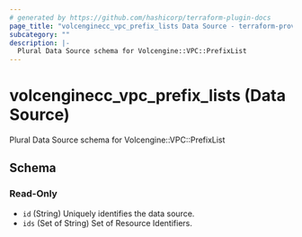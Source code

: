 ```yaml
---
# generated by https://github.com/hashicorp/terraform-plugin-docs
page_title: "volcenginecc_vpc_prefix_lists Data Source - terraform-provider-volcenginecc"
subcategory: ""
description: |-
  Plural Data Source schema for Volcengine::VPC::PrefixList
---
```


# volcenginecc_vpc_prefix_lists (Data Source)

Plural Data Source schema for Volcengine::VPC::PrefixList



<!-- schema generated by tfplugindocs -->
## Schema

### Read-Only

- `id` (String) Uniquely identifies the data source.
- `ids` (Set of String) Set of Resource Identifiers.
